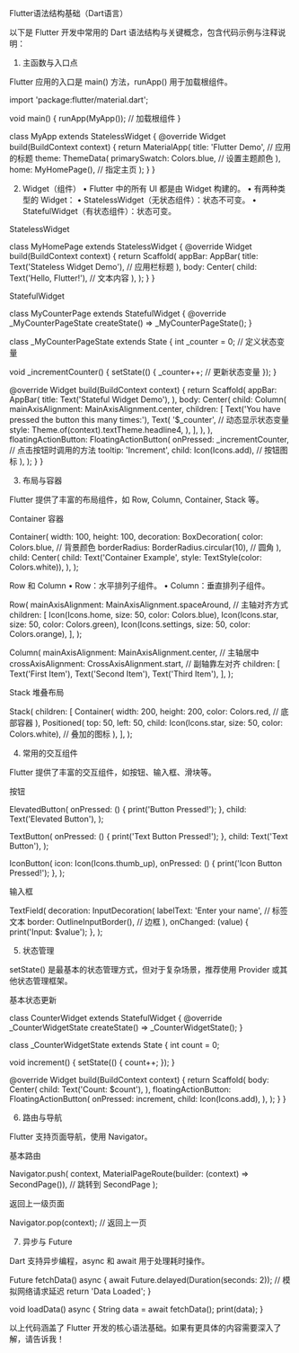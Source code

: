 Flutter语法结构基础（Dart语言）

以下是 Flutter 开发中常用的 Dart 语法结构与关键概念，包含代码示例与注释说明：

1. 主函数与入口点

Flutter 应用的入口是 main() 方法，runApp() 用于加载根组件。

import 'package:flutter/material.dart';

void main() {
  runApp(MyApp()); // 加载根组件
}

class MyApp extends StatelessWidget {
  @override
  Widget build(BuildContext context) {
    return MaterialApp(
      title: 'Flutter Demo', // 应用的标题
      theme: ThemeData(
        primarySwatch: Colors.blue, // 设置主题颜色
      ),
      home: MyHomePage(), // 指定主页
    );
  }
}

2. Widget（组件）
	•	Flutter 中的所有 UI 都是由 Widget 构建的。
	•	有两种类型的 Widget：
	•	StatelessWidget（无状态组件）：状态不可变。
	•	StatefulWidget（有状态组件）：状态可变。

StatelessWidget

class MyHomePage extends StatelessWidget {
  @override
  Widget build(BuildContext context) {
    return Scaffold(
      appBar: AppBar(
        title: Text('Stateless Widget Demo'), // 应用栏标题
      ),
      body: Center(
        child: Text('Hello, Flutter!'), // 文本内容
      ),
    );
  }
}

StatefulWidget

class MyCounterPage extends StatefulWidget {
  @override
  _MyCounterPageState createState() => _MyCounterPageState();
}

class _MyCounterPageState extends State<MyCounterPage> {
  int _counter = 0; // 定义状态变量

  void _incrementCounter() {
    setState(() {
      _counter++; // 更新状态变量
    });
  }

  @override
  Widget build(BuildContext context) {
    return Scaffold(
      appBar: AppBar(
        title: Text('Stateful Widget Demo'),
      ),
      body: Center(
        child: Column(
          mainAxisAlignment: MainAxisAlignment.center,
          children: [
            Text('You have pressed the button this many times:'),
            Text(
              '$_counter', // 动态显示状态变量
              style: Theme.of(context).textTheme.headline4,
            ),
          ],
        ),
      ),
      floatingActionButton: FloatingActionButton(
        onPressed: _incrementCounter, // 点击按钮时调用的方法
        tooltip: 'Increment',
        child: Icon(Icons.add), // 按钮图标
      ),
    );
  }
}

3. 布局与容器

Flutter 提供了丰富的布局组件，如 Row, Column, Container, Stack 等。

Container 容器

Container(
  width: 100,
  height: 100,
  decoration: BoxDecoration(
    color: Colors.blue, // 背景颜色
    borderRadius: BorderRadius.circular(10), // 圆角
  ),
  child: Center(
    child: Text('Container Example', style: TextStyle(color: Colors.white)),
  ),
);

Row 和 Column
	•	Row：水平排列子组件。
	•	Column：垂直排列子组件。

Row(
  mainAxisAlignment: MainAxisAlignment.spaceAround, // 主轴对齐方式
  children: [
    Icon(Icons.home, size: 50, color: Colors.blue),
    Icon(Icons.star, size: 50, color: Colors.green),
    Icon(Icons.settings, size: 50, color: Colors.orange),
  ],
);

Column(
  mainAxisAlignment: MainAxisAlignment.center, // 主轴居中
  crossAxisAlignment: CrossAxisAlignment.start, // 副轴靠左对齐
  children: [
    Text('First Item'),
    Text('Second Item'),
    Text('Third Item'),
  ],
);

Stack 堆叠布局

Stack(
  children: [
    Container(
      width: 200,
      height: 200,
      color: Colors.red, // 底部容器
    ),
    Positioned(
      top: 50,
      left: 50,
      child: Icon(Icons.star, size: 50, color: Colors.white), // 叠加的图标
    ),
  ],
);

4. 常用的交互组件

Flutter 提供了丰富的交互组件，如按钮、输入框、滑块等。

按钮

ElevatedButton(
  onPressed: () {
    print('Button Pressed!');
  },
  child: Text('Elevated Button'),
);

TextButton(
  onPressed: () {
    print('Text Button Pressed!');
  },
  child: Text('Text Button'),
);

IconButton(
  icon: Icon(Icons.thumb_up),
  onPressed: () {
    print('Icon Button Pressed!');
  },
);

输入框

TextField(
  decoration: InputDecoration(
    labelText: 'Enter your name', // 标签文本
    border: OutlineInputBorder(), // 边框
  ),
  onChanged: (value) {
    print('Input: $value');
  },
);

5. 状态管理

setState() 是最基本的状态管理方式，但对于复杂场景，推荐使用 Provider 或其他状态管理框架。

基本状态更新

class CounterWidget extends StatefulWidget {
  @override
  _CounterWidgetState createState() => _CounterWidgetState();
}

class _CounterWidgetState extends State<CounterWidget> {
  int count = 0;

  void increment() {
    setState(() {
      count++;
    });
  }

  @override
  Widget build(BuildContext context) {
    return Scaffold(
      body: Center(
        child: Text('Count: $count'),
      ),
      floatingActionButton: FloatingActionButton(
        onPressed: increment,
        child: Icon(Icons.add),
      ),
    );
  }
}

6. 路由与导航

Flutter 支持页面导航，使用 Navigator。

基本路由

Navigator.push(
  context,
  MaterialPageRoute(builder: (context) => SecondPage()), // 跳转到 SecondPage
);

返回上一级页面

Navigator.pop(context); // 返回上一页

7. 异步与 Future

Dart 支持异步编程，async 和 await 用于处理耗时操作。

Future<String> fetchData() async {
  await Future.delayed(Duration(seconds: 2)); // 模拟网络请求延迟
  return 'Data Loaded';
}

void loadData() async {
  String data = await fetchData();
  print(data);
}

以上代码涵盖了 Flutter 开发的核心语法基础。如果有更具体的内容需要深入了解，请告诉我！